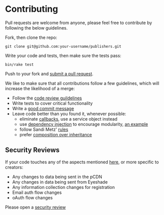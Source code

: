 # Contributing

Pull requests are welcome from anyone, please feel free to contribute by following the below guidelines.

Fork, then clone the repo:

    git clone git@github.com:your-username/publishers.git

Write your code and tests, then make sure the tests pass:

    bin/rake test

Push to your fork and [submit a pull request][pr].

[pr]: https://github.com/brave-intl/publishers/compare/

We like to make sure that all contributions follow a few guidelines, which will increase the likelihood of a merge:

- Follow the [code review guildelines][codereview]
- Write tests to cover critical functionality
- Write a [good commit message][commit]
- Leave code better than you found it, whenever possible:
  - eliminate [callbacks][callbacks], use a service object instead
  - use [dependency injection][di] to encourage modularity, [an example][di-ex]
  - follow Sandi Metz' [rules][sm]
  - prefer [composition over inheritance][composition]

## Security Reviews

If your code touches any of the aspects mentioned [here][security], or more specific to creators:

- Any changes to data being sent in the pCDN
- Any changes in data being sent from Eyeshade
- Any information collection changes for registration
- Email auth flow changes
- oAuth flow changes

Please open a [security review][security-review]

[composition]: https://betterprogramming.pub/prefer-composition-over-inheritance-1602d5149ea1
[di]: https://solnic.codes/2013/12/17/the-world-needs-another-post-about-dependency-injection-in-ruby/
[di-ex]: https://github.com/brave-intl/publishers/blob/staging/app/services/bitflyer/refresher.rb
[callbacks]: https://engineering.gusto.com/the-rails-callbacks-best-practices-used-at-gusto/
[sm]: https://thoughtbot.com/blog/sandi-metz-rules-for-developers
[codereview]: https://github.com/thoughtbot/guides/tree/main/code-review
[commit]: http://tbaggery.com/2008/04/19/a-note-about-git-commit-messages.html
[security]: https://github.com/brave/brave-browser/wiki/Security-reviews
[security-review]: https://github.com/brave/security/issues
